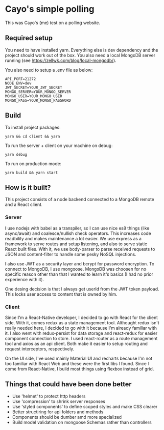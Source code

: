 # Cayo's simple polling

This was Cayo's (me) test on a polling website.

## Required setup

You need to have installed yarn. Everything else is dev dependency and the project should work out of the box. You also need a local MongoDB server running (see https://zellwk.com/blog/local-mongodb/).

You also need to setup a .env file as below:

```
API_PORT=21272
NODE_ENV=dev
JWT_SECRET=YOUR_JWT_SECRET
MONGO_SERVER=YOUR_MONGO_SERVER
MONGO_USER=YOUR_MONGO_USER
MONGO_PASS=YOUR_MONGO_PASSWORD
```

## Build

To install project packages:

```
yarn && cd client && yarn
```

To run the server + client on your machine on debug:

```
yarn debug
```

To run on production mode:

```
yarn build && yarn start
```

## How is it built?

This project consists of a node backend connected to a MongoDB remote and a React client.

### Server

I use nodejs with babel as a transpiler, so I can use nice es8 things (like async/await) and coalesce/nullish check operators. This increases code readbility and makes maintenance a lot easier. We use express as a framework to serve routes and setup listening, and also to serve static React built files. With it, we use body-parser to parse received requests to JSON and content-filter to handle some pesky NoSQL injections.

I also use JWT as a security layer and bcrypt for password encryption. To connect to MongoDB, I use mongoose. MongoDB was choosen for no specific reason other than that I wanted to learn it's basics (I had no prior experience with it).

One desing decision is that I always get userId from the JWT token payload. This locks user access to content that is owned by him.

### Client

Since I'm a React-Native developer, I decided to go with React for the client side. With it, comes redux as a state management tool. Althought redux isn't really needed here, I decided to go with it because I'm already familiar with it. I also went with redux-persist for data storage and react-redux for easier component connection to store. I used react-router as a route management tool and axios as an api client. Both make it easier to setup routing and request interceptors, respectively.

On the UI side, I've used mainly Material UI and recharts because I'm not too familiar with React Web and these were the first libs I found. Since I come from React-Native, I build most things using flexbox instead of grid.

## Things that could have been done better

- Use 'helmet' to protect http headers
- Use 'compression' to shrink server responses
- Use 'styled components' to define scoped styles and make CSS clearer
- Better structiring for api folders and methods
- Components should be dumber amd more specialized
- Build model validation on mongoose Schemas rather than controllers
